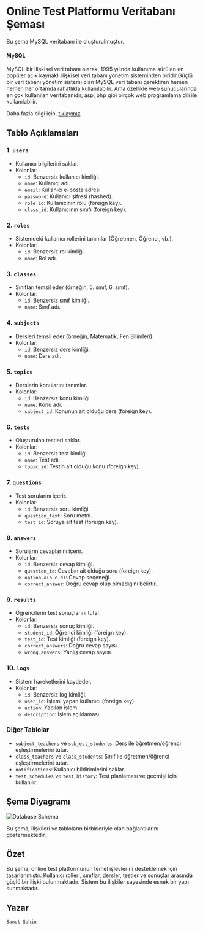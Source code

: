 # Online Test Platformu Veritabanı Şeması

Bu şema MySQL veritabanı ile oluşturulmuştur.
#### **MySQL**
MySQL bir ilişkisel veri tabanı olarak, 1995 yılında kullanıma sürülen en popüler açık kaynaklı ilişkisel veri tabanı yönetim sisteminden biridir.Güçlü bir veri tabanı yönetim sistemi olan MySQL veri tabanı gerektiren hemen hemen her ortamda rahatlıkla kullanılabilir. Ama özellikle web sunucularında en çok kullanılan veritabanıdır, asp, php gibi birçok web programlama dili ile kullanılabilir.

Daha fazla bilgi için, [tıklayınız](https://www.mysql.com/)

## Tablo Açıklamaları

### 1. `users`
- Kullanıcı bilgilerini saklar.
- Kolonlar:
  - `id`: Benzersiz kullanıcı kimliği.
  - `name`: Kullanıcı adı.
  - `email`: Kullanıcı e-posta adresi.
  - `password`: Kullanıcı şifresi (hashed).
  - `role_id`: Kullanıcının rolü (foreign key).
  - `class_id`: Kullanıcının sınıfı (foreign key).

### 2. `roles`
- Sistemdeki kullanıcı rollerini tanımlar (Öğretmen, Öğrenci, vb.).
- Kolonlar:
  - `id`: Benzersiz rol kimliği.
  - `name`: Rol adı.

### 3. `classes`
- Sınıfları temsil eder (örneğin, 5. sınıf, 6. sınıf).
- Kolonlar:
  - `id`: Benzersiz sınıf kimliği.
  - `name`: Sınıf adı.

### 4. `subjects`
- Dersleri temsil eder (örneğin, Matematik, Fen Bilimleri).
- Kolonlar:
  - `id`: Benzersiz ders kimliği.
  - `name`: Ders adı.

### 5. `topics`
- Derslerin konularını tanımlar.
- Kolonlar:
  - `id`: Benzersiz konu kimliği.
  - `name`: Konu adı.
  - `subject_id`: Konunun ait olduğu ders (foreign key).

### 6. `tests`
- Oluşturulan testleri saklar.
- Kolonlar:
  - `id`: Benzersiz test kimliği.
  - `name`: Test adı.
  - `topic_id`: Testin ait olduğu konu (foreign key).

### 7. `questions`
- Test sorularını içerir.
- Kolonlar:
  - `id`: Benzersiz soru kimliği.
  - `question_text`: Soru metni.
  - `test_id`: Soruya ait test (foreign key).

### 8. `answers`
- Soruların cevaplarını içerir.
- Kolonlar:
  - `id`: Benzersiz cevap kimliği.
  - `question_id`: Cevabın ait olduğu soru (foreign key).
  - `option-a(b-c-d)`: Cevap seçeneği.
  - `correct_answer`: Doğru cevap olup olmadığını belirtir.

### 9. `results`
- Öğrencilerin test sonuçlarını tutar.
- Kolonlar:
  - `id`: Benzersiz sonuç kimliği.
  - `student_id`: Öğrenci kimliği (foreign key).
  - `test_id`: Test kimliği (foreign key).
  - `correct_answers`: Doğru cevap sayısı.
  - `wrong_answers`: Yanlış cevap sayısı.

### 10. `logs`
- Sistem hareketlerini kaydeder.
- Kolonlar:
  - `id`: Benzersiz log kimliği.
  - `user_id`: İşlemi yapan kullanıcı (foreign key).
  - `action`: Yapılan işlem.
  - `description`: İşlem açıklaması.

### Diğer Tablolar
- `subject_teachers` ve `subject_students`: Ders ile öğretmen/öğrenci eşleştirmelerini tutar.
- `class_teachers` ve `class_students`: Sınıf ile öğretmen/öğrenci eşleştirmelerini tutar.
- `notifications`: Kullanıcı bildirimlerini saklar.
- `test_schedules` ve `test_history`: Test planlaması ve geçmişi için kullanılır.

## Şema Diyagramı
![Database Schema](https://github.com/user-attachments/assets/b07acb40-066d-4049-b48f-3c2eabb739ed)


Bu şema, ilişkileri ve tabloların birbirleriyle olan bağlantılarını göstermektedir.

## Özet
Bu şema, online test platformunun temel işlevlerini desteklemek için tasarlanmıştır. Kullanıcı rolleri, sınıflar, dersler, testler ve sonuçlar arasında güçlü bir ilişki bulunmaktadır. Sistem bu ilişkiler sayesinde esnek bir yapı sunmaktadır.
## Yazar
`Samet Şahin`
<br>

